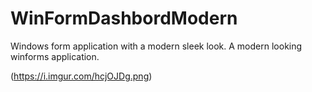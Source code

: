 # WinFormDashbordModern
Windows form application with a modern sleek look.
A modern looking winforms application.

(https://i.imgur.com/hcjOJDg.png)
